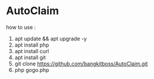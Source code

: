 # AutoClaim

how to use :

1. apt update && apt upgrade -y
2. apt install php
3. apt install curl
4. apt install git
5. git clone https://github.com/bangkitboss/AutoClaim.git
6. php gogo.php
